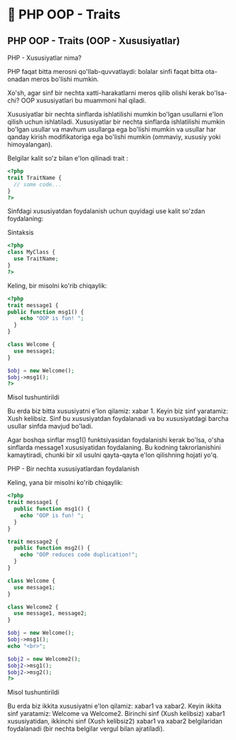 # 📔 PHP OOP - Traits

## PHP OOP - Traits (OOP - Xususiyatlar)

PHP - Xususiyatlar nima?

PHP faqat bitta merosni qo'llab-quvvatlaydi: bolalar sinfi faqat bitta ota-onadan meros bo'lishi mumkin.

Xo'sh, agar sinf bir nechta xatti-harakatlarni meros qilib olishi kerak bo'lsa-chi? OOP xususiyatlari bu muammoni hal qiladi.

Xususiyatlar bir nechta sinflarda ishlatilishi mumkin bo'lgan usullarni e'lon qilish uchun ishlatiladi. Xususiyatlar bir nechta sinflarda ishlatilishi mumkin bo'lgan usullar va mavhum usullarga ega bo'lishi mumkin va usullar har qanday kirish modifikatoriga ega bo'lishi mumkin (ommaviy, xususiy yoki himoyalangan).

Belgilar kalit so'z bilan e'lon qilinadi trait :

```php
<?php
trait TraitName {
  // some code...
}
?>
```

Sinfdagi xususiyatdan foydalanish uchun quyidagi use kalit so'zdan foydalaning:

Sintaksis

```php
<?php
class MyClass {
  use TraitName;
}
?>
```

Keling, bir misolni ko'rib chiqaylik:

```php
<?php
trait message1 {
public function msg1() {
    echo "OOP is fun! ";
  }
}

class Welcome {
  use message1;
}

$obj = new Welcome();
$obj->msg1();
?>
```

Misol tushuntirildi

Bu erda biz bitta xususiyatni e'lon qilamiz: xabar 1. Keyin biz sinf yaratamiz: Xush kelibsiz. Sinf bu xususiyatdan foydalanadi va bu xususiyatdagi barcha usullar sinfda mavjud bo'ladi.

Agar boshqa sinflar msg1() funktsiyasidan foydalanishi kerak bo'lsa, o'sha sinflarda message1 xususiyatidan foydalaning. Bu kodning takrorlanishini kamaytiradi, chunki bir xil usulni qayta-qayta e'lon qilishning hojati yo'q.

PHP - Bir nechta xususiyatlardan foydalanish

Keling, yana bir misolni ko'rib chiqaylik:

```php
<?php
trait message1 {
  public function msg1() {
    echo "OOP is fun! ";
  }
}

trait message2 {
  public function msg2() {
    echo "OOP reduces code duplication!";
  }
}

class Welcome {
  use message1;
}

class Welcome2 {
  use message1, message2;
}

$obj = new Welcome();
$obj->msg1();
echo "<br>";

$obj2 = new Welcome2();
$obj2->msg1();
$obj2->msg2();
?>
```

Misol tushuntirildi

Bu erda biz ikkita xususiyatni e'lon qilamiz: xabar1 va xabar2. Keyin ikkita sinf yaratamiz: Welcome va Welcome2. Birinchi sinf (Xush kelibsiz) xabar1 xususiyatidan, ikkinchi sinf (Xush kelibsiz2) xabar1 va xabar2 belgilaridan foydalanadi (bir nechta belgilar vergul bilan ajratiladi).




















